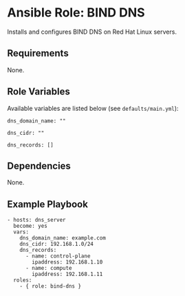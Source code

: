 # Ansible Role: BIND DNS

Installs and configures BIND DNS on Red Hat Linux servers.

## Requirements

None.

## Role Variables

Available variables are listed below (see `defaults/main.yml`):

    dns_domain_name: ""

    dns_cidr: ""

    dns_records: []

## Dependencies

None.

## Example Playbook

    - hosts: dns_server
      become: yes
      vars:
        dns_domain_name: example.com
        dns_cidr: 192.168.1.0/24
        dns_records:
          - name: control-plane
            ipaddress: 192.168.1.10
          - name: compute
            ipaddress: 192.168.1.11
      roles:
        - { role: bind-dns }

